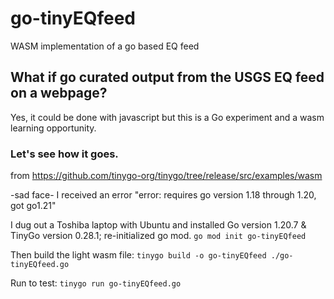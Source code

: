 # go-tinyEQfeed
WASM implementation of a go based EQ feed

## What if go curated output from the USGS EQ feed on a webpage? 
Yes, it could be done with javascript but this is a Go experiment and a wasm learning opportunity.

### Let's see how it goes.

from https://github.com/tinygo-org/tinygo/tree/release/src/examples/wasm

-sad face- I received an error "error: requires go version 1.18 through 1.20, got go1.21"

I dug out a Toshiba laptop with Ubuntu and installed Go version 1.20.7 & TinyGo version 0.28.1; re-initialized go mod. 
```go mod init go-tinyEQfeed```

Then build the light wasm file:
```tinygo build -o go-tinyEQfeed ./go-tinyEQfeed.go```

Run to test:
```tinygo run go-tinyEQfeed.go```

